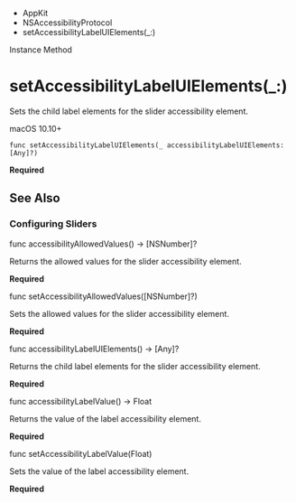 

- AppKit
- NSAccessibilityProtocol
-  setAccessibilityLabelUIElements(\_:) 

Instance Method

# setAccessibilityLabelUIElements(\_:)

Sets the child label elements for the slider accessibility element.

macOS 10.10+

``` source
func setAccessibilityLabelUIElements(_ accessibilityLabelUIElements: [Any]?)
```

**Required**

## See Also

### Configuring Sliders

func accessibilityAllowedValues() -> [NSNumber]?

Returns the allowed values for the slider accessibility element.

**Required**

func setAccessibilityAllowedValues([NSNumber]?)

Sets the allowed values for the slider accessibility element.

**Required**

func accessibilityLabelUIElements() -> [Any]?

Returns the child label elements for the slider accessibility element.

**Required**

func accessibilityLabelValue() -> Float

Returns the value of the label accessibility element.

**Required**

func setAccessibilityLabelValue(Float)

Sets the value of the label accessibility element.

**Required**

